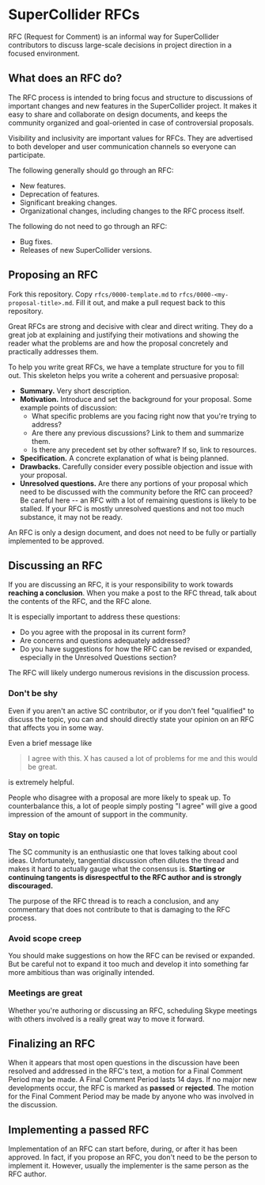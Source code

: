 # SuperCollider RFCs

RFC (Request for Comment) is an informal way for SuperCollider contributors to discuss large-scale decisions in project direction in a focused environment.

## What does an RFC do?

The RFC process is intended to bring focus and structure to discussions of important changes and new features in the SuperCollider project. It makes it easy to share and collaborate on design documents, and keeps the community organized and goal-oriented in case of controversial proposals.

Visibility and inclusivity are important values for RFCs. They are advertised to both developer and user communication channels so everyone can participate.

The following generally should go through an RFC:

- New features.
- Deprecation of features.
- Significant breaking changes.
- Organizational changes, including changes to the RFC process itself.

The following do not need to go through an RFC:

- Bug fixes.
- Releases of new SuperCollider versions.

## Proposing an RFC

Fork this repository. Copy `rfcs/0000-template.md` to `rfcs/0000-<my-proposal-title>.md`. Fill it out, and make a pull request back to this repository.

Great RFCs are strong and decisive with clear and direct writing. They do a great job at explaining and justifying their motivations and showing the reader what the problems are and how the proposal concretely and practically addresses them.

To help you write great RFCs, we have a template structure for you to fill out. This skeleton helps you write a coherent and persuasive proposal:

- **Summary.** Very short description.
- **Motivation.** Introduce and set the background for your proposal. Some example points of discussion:
  - What specific problems are you facing right now that you're trying to address?
  - Are there any previous discussions? Link to them and summarize them.
  - Is there any precedent set by other software? If so, link to resources.
- **Specification.** A concrete explanation of what is being planned.
- **Drawbacks.** Carefully consider every possible objection and issue with your proposal.
- **Unresolved questions.** Are there any portions of your proposal which need to be discussed with the community before the RfC can proceed? Be careful here -- an RFC with a lot of remaining questions is likely to be stalled. If your RFC is mostly unresolved questions and not too much substance, it may not be ready.

An RFC is only a design document, and does not need to be fully or partially implemented to be approved.

## Discussing an RFC

If you are discussing an RFC, it is your responsibility to work towards **reaching a conclusion**. When you make a post to the RFC thread, talk about the contents of the RFC, and the RFC alone.

It is especially important to address these questions:

- Do you agree with the proposal in its current form?
- Are concerns and questions adequately addressed?
- Do you have suggestions for how the RFC can be revised or expanded, especially in the Unresolved Questions section?

The RFC will likely undergo numerous revisions in the discussion process.

### Don't be shy

Even if you aren't an active SC contributor, or if you don't feel "qualified" to discuss the topic, you can and should directly state your opinion on an RFC that affects you in some way.

Even a brief message like

> I agree with this. X has caused a lot of problems for me and this would be great.

is extremely helpful.

People who disagree with a proposal are more likely to speak up. To counterbalance this, a lot of people simply posting "I agree" will give a good impression of the amount of support in the community.

### Stay on topic

The SC community is an enthusiastic one that loves talking about cool ideas. Unfortunately, tangential discussion often dilutes the thread and makes it hard to actually gauge what the consensus is. **Starting or continuing tangents is disrespectful to the RFC author and is strongly discouraged.**

The purpose of the RFC thread is to reach a conclusion, and any commentary that does not contribute to that is damaging to the RFC process.

### Avoid scope creep

You should make suggestions on how the RFC can be revised or expanded. But be careful not to expand it too much and develop it into something far more ambitious than was originally intended.

### Meetings are great

Whether you're authoring or discussing an RFC, scheduling Skype meetings with others involved is a really great way to move it forward.

## Finalizing an RFC

When it appears that most open questions in the discussion have been resolved and addressed in the RFC's text, a motion for a Final Comment Period may be made. A Final Comment Period lasts 14 days. If no major new developments occur, the RFC is marked as **passed** or **rejected**. The motion for the Final Comment Period may be made by anyone who was involved in the discussion.

## Implementing a passed RFC

Implementation of an RFC can start before, during, or after it has been approved. In fact, if you propose an RFC, you don't need to be the person to implement it. However, usually the implementer is the same person as the RFC author.
